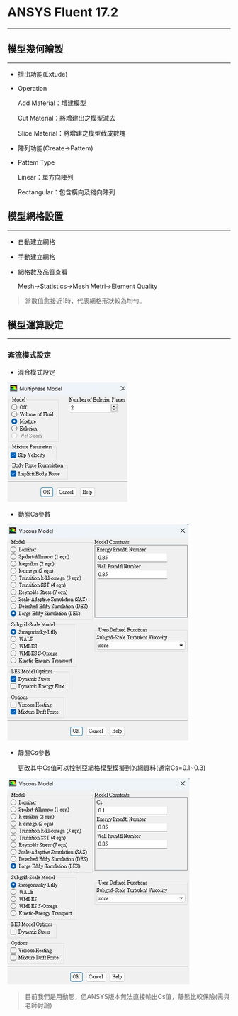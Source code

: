 # ANSYS Fluent 17.2
---
## 模型幾何繪製
---
- 擠出功能(Extude)
- Operation

  Add Material：增建模型
  
  Cut Material：將增建出之模型減去
  
  Slice Material：將增建之模型截成數塊

- 陣列功能(Create→Pattem)
- Pattem Type

  Linear：單方向陣列
  
  Rectangular：包含橫向及縱向陣列

## 模型網格設置
---
- 自動建立網格
- 手動建立網格
- 網格數及品質查看
  
  Mesh→Statistics→Mesh Metri→Element Quality

 >當數值愈接近1時，代表網格形狀較為均勻。

## 模型運算設定
---
### 紊流模式設定
- 混合模式設定

![動態Cs](/docs/images/Mulyiphase-Model.jpg)

- 動態Cs參數

![動態Cs](/docs/images/Viscous-Model.jpg)

- 靜態Cs參數

  更改其中Cs值可以控制亞網格模型模擬到的網資料(通常Cs=0.1~0.3)

![靜態Cs](/docs/images/Viscous-Model-Cs.jpg)

>目前我們是用動態，但ANSYS版本無法直接輸出Cs值，靜態比較保險(需與老師討論)

